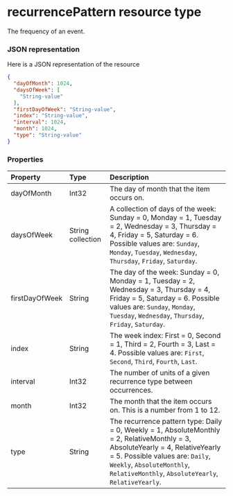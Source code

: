 # recurrencePattern resource type

The frequency of an event.

### JSON representation

Here is a JSON representation of the resource

<!-- {
  "blockType": "resource",
  "optionalProperties": [

  ],
  "@odata.type": "microsoft.graph.recurrencepattern"
}-->

```json
{
  "dayOfMonth": 1024,
  "daysOfWeek": [
    "String-value"
  ],
  "firstDayOfWeek": "String-value",
  "index": "String-value",
  "interval": 1024,
  "month": 1024,
  "type": "String-value"
}

```
### Properties
| Property	   | Type	|Description|
|:---------------|:--------|:----------|
|dayOfMonth|Int32|The day of month that the item occurs on.|
|daysOfWeek|String collection|A collection of days of the week: Sunday = 0, Monday = 1, Tuesday = 2, Wednesday = 3, Thursday = 4, Friday = 5, Saturday = 6. Possible values are: `Sunday`, `Monday`, `Tuesday`, `Wednesday`, `Thursday`, `Friday`, `Saturday`.|
|firstDayOfWeek|String|The day of the week: Sunday = 0, Monday = 1, Tuesday = 2, Wednesday = 3, Thursday = 4, Friday = 5, Saturday = 6. Possible values are: `Sunday`, `Monday`, `Tuesday`, `Wednesday`, `Thursday`, `Friday`, `Saturday`.|
|index|String|The week index: First = 0, Second = 1, Third = 2, Fourth = 3, Last = 4. Possible values are: `First`, `Second`, `Third`, `Fourth`, `Last`.|
|interval|Int32|The number of units of a given recurrence type between occurrences.|
|month|Int32|The month that the item occurs on.  This is a number from 1 to 12.|
|type|String|The recurrence pattern type: Daily = 0, Weekly = 1, AbsoluteMonthly = 2, RelativeMonthly = 3, AbsoluteYearly = 4, RelativeYearly = 5. Possible values are: `Daily`, `Weekly`, `AbsoluteMonthly`, `RelativeMonthly`, `AbsoluteYearly`, `RelativeYearly`.|

<!-- uuid: 8fcb5dbc-d5aa-4681-8e31-b001d5168d79
2015-10-25 14:57:30 UTC -->
<!-- {
  "type": "#page.annotation",
  "description": "recurrencePattern resource",
  "keywords": "",
  "section": "documentation",
  "tocPath": ""
}-->